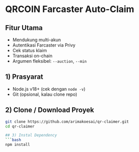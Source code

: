 # QRCOIN Farcaster Auto-Claim 

## Fitur Utama

- Mendukung multi-akun
- Autentikasi Farcaster via Privy
- Cek status klaim
- Transaksi on-chain 
- Argumen fleksibel: `--auction`, `--min`

## 1) Prasyarat
- Node.js v18+ (cek dengan `node -v`)
- Git (opsional, kalau clone repo)

## 2) Clone / Download Proyek
```bash
git clone https://github.com/arimakoesai/qr-claimer.git
cd qr-claimer

## 3) Instal Dependency
```bash
npm install
